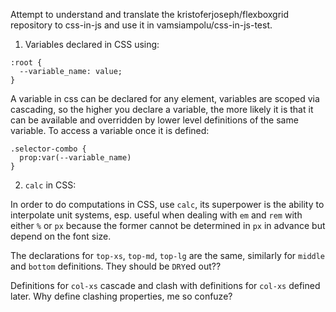 Attempt to understand and translate the kristoferjoseph/flexboxgrid repository to css-in-js and use it in vamsiampolu/css-in-js-test.

1. Variables declared in CSS using:

```
:root {
  --variable_name: value;
}
```

A variable in css can be declared for any element, variables are scoped via cascading, so the higher you declare a variable, the more likely it is that it can be available and overridden by lower level definitions of the same variable. To access a variable once it is defined:

```
.selector-combo {
  prop:var(--variable_name)
}
```

2. `calc` in CSS:

In order to do computations in CSS, use `calc`, its superpower is the ability to interpolate unit systems, esp. useful when dealing with `em` and `rem` with either `%` or `px` because the former cannot be determined in `px` in advance but depend on the font size.

The declarations for `top-xs`, `top-md`, `top-lg` are the same, similarly for `middle` and `bottom` definitions. They should be `DRY`ed out??

Definitions for `col-xs` cascade and clash with definitions for `col-xs` defined later. Why define clashing properties, me so confuze?
